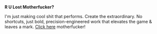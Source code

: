 **R U Lost Motherfucker?**

I'm just making cool shit that performs. Create the extraordinary. No shortcuts, just bold, precision-engineered work that elevates the game & leaves a mark. [Click here](mailto:akbarerde@gmail.com) motherfucker!